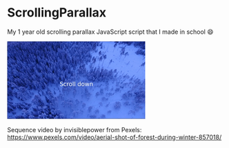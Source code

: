 # ScrollingParallax
My 1 year old scrolling parallax JavaScript script that I made in school 😄

![til](./screenshot.gif)

Sequence video by invisiblepower from Pexels: https://www.pexels.com/video/aerial-shot-of-forest-during-winter-857018/
